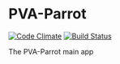 # PVA-Parrot
[![Code Climate](https://codeclimate.com/github/PVA-Parrot/PVA-Parrot/badges/gpa.svg)](https://codeclimate.com/github/PVA-Parrot/PVA-Parrot)
[![Build Status](https://travis-ci.org/PVA-Parrot/PVA-Parrot.svg?branch=master)](https://travis-ci.org/PVA-Parrot/PVA-Parrot)

The PVA-Parrot main app
